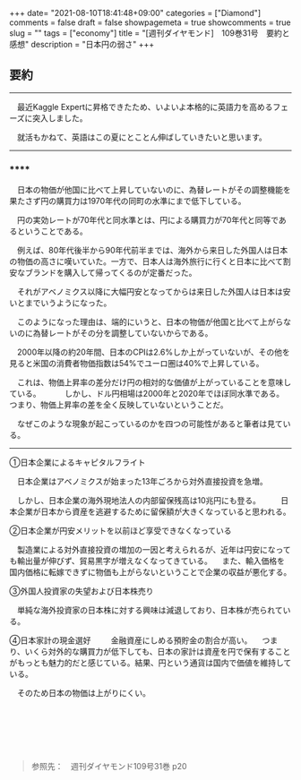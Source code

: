 +++
date= "2021-08-10T18:41:48+09:00"
categories = ["Diamond"]
comments = false
draft = false
showpagemeta = true
showcomments = true
slug = ""
tags = ["economy"]
title = "[週刊ダイヤモンド]　109巻31号　要約と感想"
description = "日本円の弱さ"
+++

## **要約**
***

　最近Kaggle Expertに昇格できたため、いよいよ本格的に英語力を高めるフェーズに突入しました。

　就活もかねて、英語はこの夏にとことん伸ばしていきたいと思います。

***

### ****

　日本の物価が他国に比べて上昇していないのに、為替レートがその調整機能を果たさず円の購買力は1970年代の同町の水準にまで低下している。

　円の実効レートが70年代と同水準とは、円による購買力が70年代と同等であるということである。

　例えば、80年代後半から90年代前半までは、海外から来日した外国人は日本の物価の高さに嘆いていた。一方で、日本人は海外旅行に行くと日本に比べて割安なブランドを購入して帰ってくるのが定番だった。

　それがアベノミクス以降に大幅円安となってからは来日した外国人は日本は安いとまでいうようになった。

　このようになった理由は、端的にいうと、日本の物価が他国と比べて上がらないのに為替レートがその分を調整していないからである。

　2000年以降の約20年間、日本のCPIは2.6%しか上がっていないが、その他を見ると米国の消費者物価指数は54%でユーロ圏は40%で上昇している。

　これは、物価上昇率の差分だけ円の相対的な価値が上がっていることを意味している。　
　
　しかし、ドル円相場は2000年と2020年でほぼ同水準である。つまり、物価上昇率の差を全く反映していないということだ。

　なぜこのような現象が起こっているのかを四つの可能性があると筆者は見ている。

--- 

①日本企業によるキャピタルフライト

　日本企業はアベノミクスが始まった13年ごろから対外直接投資を急増。

　しかし、日本企業の海外現地法人の内部留保残高は10兆円にも登る。
　
　日本企業が日本から資産を逃避するために留保額が大きくなっていると思われる。

②日本企業が円安メリットを以前ほど享受できなくなっている

　製造業による対外直接投資の増加の一因と考えられるが、近年は円安になっても輸出量が伸びず、貿易黒字が増えなくなってきている。
　また、輸入価格を国内価格に転嫁できずに物価も上がらないということで企業の収益が悪化する。

③外国人投資家の失望および日本株売り

　単純な海外投資家の日本株に対する興味は減退しており、日本株が売られている。

④日本家計の現金選好
　
　金融資産にしめる預貯金の割合が高い。
　つまり、いくら対外的な購買力が低下しても、日本の家計は資産を円で保有することがもっとも魅力的だと感じている。結果、円という通貨は国内で価値を維持している。

　そのため日本の物価は上がりにくい。
　

　

####

　
----

>参照先：　週刊ダイヤモンド109号31巻 p20
